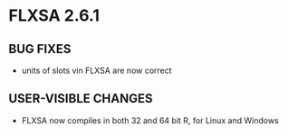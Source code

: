 # FLXSA 2.6.1

## BUG FIXES

- units of slots vin FLXSA are now correct 

## USER-VISIBLE CHANGES

- FLXSA now compiles in both 32 and 64 bit R, for Linux and Windows
